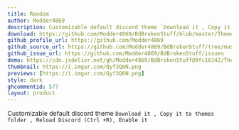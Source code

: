 ```yaml
---
title: Random
author: Modder4869
description: Customizable default discord theme `Download it , Copy it to themes folder , Reload Discord (Ctrl +R), Enable it`
download: https://github.com/Modder4869/BdBrokenStuff/blob/master/Themes/v1/random.theme.css
github_profile_url: https://github.com/Modder4869
github_source_url: https://github.com/Modder4869/BdBrokenStuff/tree/master/Themes/v1
github_issue_url: https://github.com/Modder4869/BdBrokenStuff/issues
demo: https://cdn.jsdelivr.net/gh/Modder4869/BdBrokenStuff@9fc16142/Themes/v1/random.theme.css
thumbnail: https://i.imgur.com/Qyf3Q6N.png
previews: [https://i.imgur.com/Qyf3Q6N.png]
style: dark   
ghcommentid: 577 
layout: product
---
```

Customizable default discord theme `Download it , Copy it to themes folder , Reload Discord (Ctrl +R), Enable it`